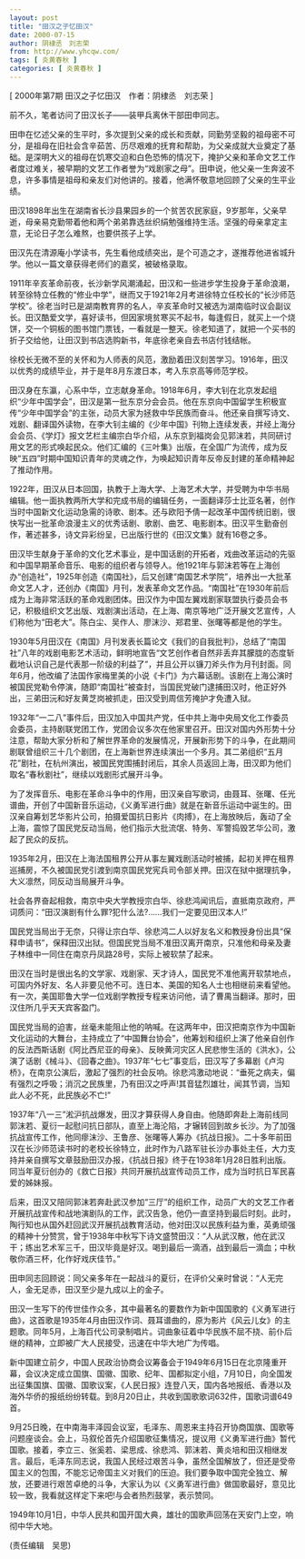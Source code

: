 ```yaml
---
layout: post
title: "田汉之子忆田汉"
date: 2000-07-15
author: 阴棣丞　刘志荣
from: http://www.yhcqw.com/
tags: [ 炎黄春秋 ]
categories: [ 炎黄春秋 ]
---
```



[ 2000年第7期 田汉之子忆田汉　作者：阴棣丞　刘志荣 ]

前不久，笔者访问了田汉长子——装甲兵离休干部田申同志。


田申在忆述父亲的生平时，多次提到父亲的成长和贡献，同勤劳坚毅的祖母密不可分，是祖母在旧社会含辛茹苦、历尽艰难的抚育和帮助，为父亲成就大业奠定了基础。是深明大义的祖母在饥寒交迫和白色恐怖的情况下，掩护父亲和革命文艺工作者度过难关，被早期的文艺工作者誉为“戏剧家之母”。田申说，他父亲一生奔波不息，许多事情是祖母和亲友们对他讲的。接着，他满怀敬意地回顾了父亲的生平业绩。


田汉1898年出生在湖南省长沙县果园乡的一个贫苦农民家庭，9岁那年，父亲早逝，母亲易克勤带着他和两个弟弟靠选丝织绢勉强维持生活。坚强的母亲拿定主意，无论日子怎么难熬，也要供孩子上学。

田汉先在清源庵小学读书，先生看他成绩突出，是个可造之才，遂推荐他进省城升学。他以一篇文章获得老师们的嘉奖，被破格录取。


1911年辛亥革命前夜，长沙新学风潮涌起，田汉和一些进步学生投身于革命浪潮，转至徐特立任教的“修业中学”，继而又于1921年2月考进徐特立任校长的“长沙师范学校”。徐老当时已是湖南教育界的名人，辛亥革命时又被选为湖南临时议会副议长。田汉酷爱文学，喜好读书，但因家境贫寒买不起书，每逢假日，就买上一个烧饼，交一个铜板的图书馆门票钱，一看就是一整天。徐老知道了，就把一个买书的折子交给他，让田汉到书店选购新书，年底徐老亲自去书店付钱结帐。

徐校长无微不至的关怀和为人师表的风范，激励着田汉刻苦学习。1916年，田汉以优秀的成绩毕业，并于是年8月东渡日本，考入东京高等师范学校。


田汉身在东瀛，心系中华，立志献身革命。1918年6月，李大钊在北京发起组织“少年中国学会”，田汉是第一批东京分会会员。他在东京向中国留学生积极宣传“少年中国学会”的主张，动员大家为拯救中华民族而奋斗。他还亲自撰写诗文、戏剧、翻译国外读物，在李大钊主编的《少年中国》刊物上连续发表，并经上海分会会员、《学灯》报文艺栏主编宗白华介绍，从东京到福岗会见郭沫若，共同研讨用文艺的形式唤起民众。他们汇编的《三叶集》出版，在全国广为流传，成为反映“五四”时期中国知识青年的灵魂之作，为唤起知识青年反帝反封建的革命精神起了推动作用。


1922年，田汉从日本回国，执教于上海大学、上海艺术大学，并受聘为中华书局编辑。他一面执教两所大学和完成书局的编辑任务，一面翻译莎士比亚名著，创作当时中国新文化运动急需的诗歌、剧本。还与欧阳予倩一起改革中国传统旧剧，很快写出一批革命浪漫主义的优秀话剧、歌剧、曲艺、电影剧本。田汉平生勤奋创作，著述甚多，诗文异彩纷呈，已出版行世的《田汉文集》就有16卷之多。


田汉毕生献身于革命的文化艺术事业，是中国话剧的开拓者，戏曲改革运动的先驱和中国早期革命音乐、电影的组织者与领导人。他1921年与郭沫若等在上海创办“创造社”，1925年创造《南国社》，后又创建“南国艺术学院”，培养出一大批革命文艺人才，还创办《南国》月刊，发表革命文艺作品。“南国社”在1930年前后成为上海非常活跃的革命戏剧团体。田汉作为中国左翼戏剧家联盟执行委员会书记，积极组织文艺出版、戏剧演出活动，在上海、南京等地广泛开展文艺宣传，人们称他为“田老大”。陈白尘、吴作人、廖沫沙、郑君里、张曙等都是他的学生。


1930年5月田汉在《南国》月刊发表长篇论文《我们的自我批判》，总结了“南国社”八年的戏剧电影艺术活动，鲜明地宣告“文艺创作者自然非丢弃其朦胧的态度斩截地认识自己是代表那一阶级的利益了”，并且公开以镰刀斧头作为月刊封面。同年6月，他改编了法国作家梅里美的小说《卡门》为六幕话剧。该剧在上海公演时被国民党勒令停演，随即“南国社”被查封，当国民党破门逮捕田汉时，他正好外出，三弟田沅和好友黄芝岗被抓走，田汉受到周信芳掩护才免遭入狱。


1932年“一二八”事件后，田汉加入中国共产党，任中共上海中央局文化工作委员会委员，主持剧联党团工作，党团会议多次在他家里召开。田汉对国内外形势十分注意，帮助大家分析和了解世界革命的发展情况，开展新形势下的斗争，在此期间剧联曾组织三十几个剧团，在上海新世界连续演出一个多月。其二弟组织“五月花”剧社，在杭州演出，被国民党围捕封闭后，其余人员返回上海，田汉即为他们取名“春秋剧社”，继续以戏剧形式展开斗争。


为了发挥音乐、电影在革命斗争中的作用，田汉亲自写歌词，由聂耳、张曙、任光谱曲，开创了中国新音乐运动，《义勇军进行曲》就是在新音乐运动中诞生的。田汉亲自筹划艺华影片公司，拍摄爱国抗日影片《肉搏》，在上海放映后，轰动了全上海，震惊了国民党反动当局，他们指示大批流氓、特务、军警捣毁艺华公司，激起了民众的反抗。


1935年2月，田汉在上海法国租界公开从事左翼戏剧活动时被捕，起初关押在租界巡捕房，不久被国民党引渡到南京国民党宪兵司令部关押。田汉在狱中据理抗争，大义凛然，同反动当局展开斗争。

社会各界奋起相救，南京中央大学教授宗白华、徐悲鸿闻讯后，直抵南京政府，严词质问：“田汉演剧有什么罪?犯什么法?……我们一定要见田汉本人!”


国民党当局出于无奈，只得让宗白华、徐悲鸿二人以好友名义和教授身份出具“保释申请书”，保释田汉出狱。但国民党当局不准田汉离开南京，只准他和母亲及妻子林维中一同住在南京丹凤路28号，实际上被软禁了起来。


田汉在当时是很出名的文学家、戏剧家、天才诗人，国民党不准他离开软禁地点，可国内外好友、名人非要见他不可。连日本、美国的知名人士也相继前来看望他。有一次，美国耶鲁大学一位戏剧学教授专程来访问他，请了曹禺当翻译。那时，田汉住所几乎天天宾客盈门。


国民党当局的迫害，丝毫未能阻止他的呐喊。在这两年中，田汉把南京作为中国新文化运动的大舞台，主持成立了“中国舞台协会”，他筹划和组织上演了他亲自创作的反法西斯话剧《阿比西尼亚的母亲》、反映黄河灾区人民悲惨生活的《洪水》，公演了话剧《械斗》、《回春之曲》。1937年“七七”事变后，田汉写了多幕剧《卢沟桥》，在南京公演后，激起了强烈的社会反响。徐悲鸿激动地说：“垂死之病夫，偏有强烈之呼吸；消沉之民族里，乃有田汉之呼声!其音猛烈雄壮，闻其节调，当知此人必不死，此民族必不亡!”


1937年“八一三”淞沪抗战爆发，田汉才算获得人身自由。他随即奔赴上海前线同郭沫若、夏衍一起慰问抗日部队，直至上海沦陷，才辗转回到故乡长沙。为了加强抗战宣传工作，他同瘳沫沙、王鲁彦、张曙等人筹办《抗战日报》。二十多年前田汉在长沙师范读书时的老校长徐特立，此时作为八路军驻长沙办事处主任，大力支持并亲自撰写文章鼓励田汉办报，《抗战日报》终于在1938年1月28日胜利出版。同当年夏衍创办的《救亡日报》共同开展抗战宣传动员工作，成为当时抗日军民喜爱的姊妹报。


后来，田汉又陪同郭沫若奔赴武汉参加“三厅”的组织工作，动员广大的文艺工作者开展抗战宣传和战地演剧队的工作，武汉告急，他仍一直坚持到最后时刻。此时，陶行知也从国外赶回武汉开展抗战教育活动，他对田汉以民族利益为重，英勇顽强的精神十分赞赏，曾于1938年中秋写下诗文盛赞田汉：“人从武汉散，他在武汉干；练出艺术军三千，田汉毕竟是好汉。喝到最后一滴酒，战到最后一滴血；中秋敬你酒三杯，化作好戏庆佳节。”

田申同志回顾说：同父亲多年在一起战斗的夏衍，在评价父亲时曾说：“人无完人，金无足赤，田汉至少是九成以上的金子。


田汉一生写下的传世佳作众多，其中最著名的要数作为新中国国歌的《义勇军进行曲》，这首歌是1935年4月由田汉作词、聂耳谱曲的，原为影片《风云儿女》的主题歌。同年5月，上海百代公司录制唱片。词曲象征着中华民族不屈不挠、前仆后继的精神，立即被广大人民接受，迅速在中华大地广为传唱。


新中国建立前夕，中国人民政治协商会议筹备会于1949年6月15日在北京隆重开幕，会议决定成立国旗、国徽、国歌、纪年、国都拟定小组，7月10日，向全国发出征集国旗、国徽、国歌议案，《人民日报》连登八天，国内各地报纸、香港以及海外华侨的报纸纷纷转载。到8月20日止，共收到国歌歌词632件，国歌词谱649首。


9月25日晚，在中南海丰泽园会议室，毛泽东、周恩来主持召开协商国旗、国歌等问题座谈会。会上，马叙伦首先介绍国歌征集情况，提议用《义勇军进行曲》暂代国歌。接着，李立三、张奚若、梁思成、徐悲鸿、郭沫若、黄炎培和田汉相继发言。最后，毛泽东同志说，我国人民经过艰苦斗争，虽然全国解放了，但还是受帝国主义的包围，不能忘记帝国主义对我们的压迫。我们要争取中国完全独立、解放，还要进行艰苦卓绝的斗争，大家认为以《义勇军进行曲》做国歌最好，意见比较一致，我看就这样定下来吧!与会者热烈鼓掌，表示赞同。

1949年10月1日，中华人民共和国开国大典，雄壮的国歌声回荡在天安门上空，响彻中华大地。

(责任编辑　吴思)



